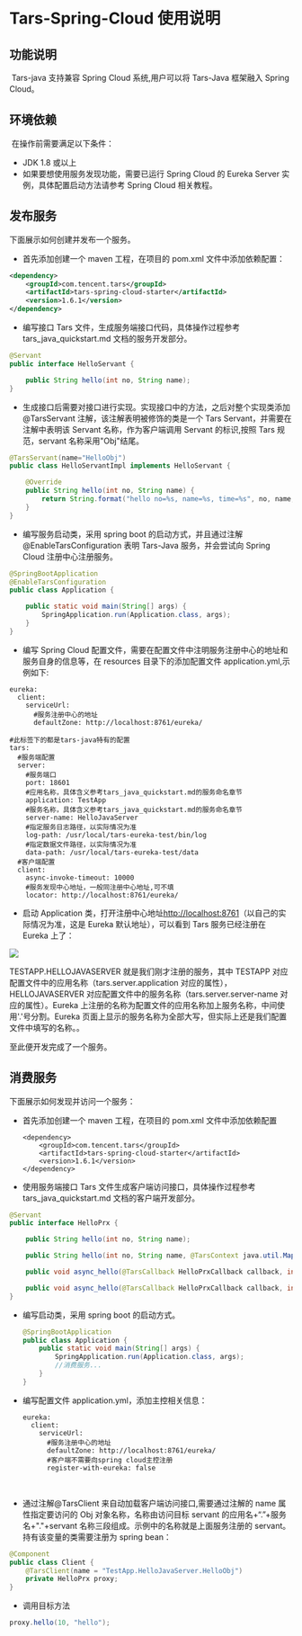 # Tars-Spring-Cloud 使用说明

## 功能说明

​ Tars-java 支持兼容 Spring Cloud 系统,用户可以将 Tars-Java 框架融入 Spring Cloud。

## 环境依赖

​ 在操作前需要满足以下条件：

- JDK 1.8 或以上
- 如果要想使用服务发现功能，需要已运行 Spring Cloud 的 Eureka Server 实例，具体配置启动方法请参考 Spring Cloud 相关教程。

## 发布服务

下面展示如何创建并发布一个服务。

- 首先添加创建一个 maven 工程，在项目的 pom.xml 文件中添加依赖配置：

```xml
<dependency>
    <groupId>com.tencent.tars</groupId>
    <artifactId>tars-spring-cloud-starter</artifactId>
    <version>1.6.1</version>
</dependency>
```

- 编写接口 Tars 文件，生成服务端接口代码，具体操作过程参考 tars_java_quickstart.md 文档的服务开发部分。

```java
@Servant
public interface HelloServant {

	public String hello(int no, String name);
}
```

- 生成接口后需要对接口进行实现。实现接口中的方法，之后对整个实现类添加@TarsServant 注解，该注解表明被修饰的类是一个 Tars Servant，并需要在注解中表明该 Servant 名称，作为客户端调用 Servant 的标识,按照 Tars 规范，servant 名称采用"Obj"结尾。

```java
@TarsServant(name="HelloObj")
public class HelloServantImpl implements HelloServant {

    @Override
    public String hello(int no, String name) {
        return String.format("hello no=%s, name=%s, time=%s", no, name,     System.currentTimeMillis());
    }
}
```

- 编写服务启动类，采用 spring boot 的启动方式，并且通过注解@EnableTarsConfiguration 表明 Tars-Java 服务，并会尝试向 Spring Cloud 注册中心注册服务。

```java
@SpringBootApplication
@EnableTarsConfiguration
public class Application {

    public static void main(String[] args) {
        SpringApplication.run(Application.class, args);
    }
}
```

- 编写 Spring Cloud 配置文件，需要在配置文件中注明服务注册中心的地址和服务自身的信息等，在 resources 目录下的添加配置文件 application.yml,示例如下:

```text
eureka:
  client:
    serviceUrl:
      #服务注册中心的地址
	  defaultZone: http://localhost:8761/eureka/

#此标签下的都是tars-java特有的配置
tars:
  #服务端配置
  server:
    #服务端口
    port: 18601
    #应用名称，具体含义参考tars_java_quickstart.md的服务命名章节
    application: TestApp
    #服务名称，具体含义参考tars_java_quickstart.md的服务命名章节
    server-name: HelloJavaServer
    #指定服务日志路径，以实际情况为准
    log-path: /usr/local/tars-eureka-test/bin/log
    #指定数据文件路径，以实际情况为准
    data-path: /usr/local/tars-eureka-test/data
  #客户端配置
  client:
    async-invoke-timeout: 10000
    #服务发现中心地址，一般同注册中心地址,可不填
    locator: http://localhost:8761/eureka/
```

- 启动 Application 类，打开注册中心地址[http://localhost:8761](http://localhost:8761/)（以自己的实际情况为准，这是 Eureka 默认地址），可以看到 Tars 服务已经注册在 Eureka 上了：

![](../../assets/eureka-tars-java.png)

TESTAPP.HELLOJAVASERVER 就是我们刚才注册的服务，其中 TESTAPP 对应配置文件中的应用名称（tars.server.application 对应的属性），HELLOJAVASERVER 对应配置文件中的服务名称（tars.server.server-name 对应的属性）。Eureka 上注册的名称为配置文件的应用名称加上服务名称，中间使用'.'号分割。Eureka 页面上显示的服务名称为全部大写，但实际上还是我们配置文件中填写的名称。。

至此便开发完成了一个服务。

## 消费服务

下面展示如何发现并访问一个服务：

- 首先添加创建一个 maven 工程，在项目的 pom.xml 文件中添加依赖配置

  ```text
  <dependency>
      <groupId>com.tencent.tars</groupId>
      <artifactId>tars-spring-cloud-starter</artifactId>
      <version>1.6.1</version>
  </dependency>
  ```

- 使用服务端接口 Tars 文件生成客户端访问接口，具体操作过程参考 tars_java_quickstart.md 文档的客户端开发部分。

```java
@Servant
public interface HelloPrx {

	public String hello(int no, String name);

	public String hello(int no, String name, @TarsContext java.util.Map<String, String> ctx);

	public void async_hello(@TarsCallback HelloPrxCallback callback, int no, String name);

	public void async_hello(@TarsCallback HelloPrxCallback callback, int no, String name, @TarsContext java.util.Map<String, String> ctx);
}
```

- 编写启动类，采用 spring boot 的启动方式。

  ```java
  @SpringBootApplication
  public class Application {
      public static void main(String[] args) {
          SpringApplication.run(Application.class, args);
          //消费服务...
      }
  }
  ```

- 编写配置文件 application.yml，添加主控相关信息：

  ```text
  eureka:
    client:
      serviceUrl:
        #服务注册中心的地址
        defaultZone: http://localhost:8761/eureka/
        #客户端不需要向spring cloud主控注册
        register-with-eureka: false
  ```

  ​

- 通过注解@TarsClient 来自动加载客户端访问接口,需要通过注解的 name 属性指定要访问的 Obj 对象名称，名称由访问目标 servant 的应用名+“.”+服务名+"."+servant 名称三段组成。示例中的名称就是上面服务注册的 servant。持有该变量的类需要注册为 spring bean：

```java
@Component
public class Client {
    @TarsClient(name = "TestApp.HelloJavaServer.HelloObj")
    private HelloPrx proxy;
}
```

- 调用目标方法

```java
proxy.hello(10, "hello");
```
